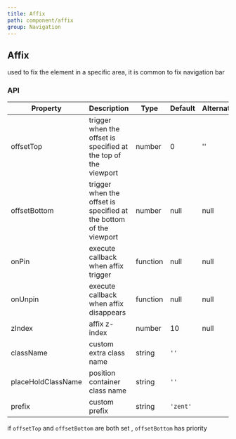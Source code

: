 ```yaml
---
title: Affix
path: component/affix
group: Navigation
---
```


## Affix

used to fix the element in a specific area, it is common to fix navigation bar 

### API

| Property | Description | Type | Default | Alternative |
|------|------|------|--------|--------|
| offsetTop | trigger when the offset is  specified at the top of the viewport | number | 0 | '' |
| offsetBottom | trigger when the offset is  specified at the bottom of the viewport | number | null | null |
| onPin | execute callback  when affix trigger | function | null | null |
| onUnpin | execute callback when affix disappears | function | null | null |
| zIndex | affix z-index | number | 10 | null |
| className | custom extra class name  | string | `''`       |                                   |
| placeHoldClassName | position container class name  | string | `''`       |                                   |
| prefix    | custom prefix    | string | `'zent'`   |                                   |


if `offsetTop` and `offsetBottom` are both set , `offsetBottom` has priority

<style>
.demo-nav {
    width: 100%;
    height: 60px;
    background-color: #ededed;
    line-height: 60px;
    text-align: center;
    border: 1px solid #2B90ED;
}

.demo-bottom {
	opacity: 0.8;
}
</style>
